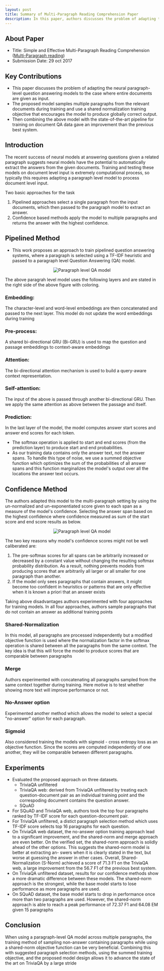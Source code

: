 ```yaml
---
layout: post
title: Summary of Multi-Paragraph Reading Comprehension Paper
description: In this paper, authors discusses the problem of adapting the neural paragraph-level question answering models to the case where entire documents are given as input.
---
```


## About Paper

- Title: Simple and Effective Multi-Paragraph Reading Comprehension
 ([Multi-Paragraph reading](https://arxiv.org/abs/1710.10723))
- Submission Date: 29 oct 2017

## Key Contributions

- This paper discusses the problem of adapting the neural paragraph-level question answering models to the case where entire documents are given as input.
- The proposed model samples multiple paragraphs from the relevant documents during training and use a shared normalization training objective that encourages the model to produce globally correct output.
- Then combining the above model with the state-of-the-art pipeline for training on document QA data gave an improvement than the previous best system.

## Introduction

The recent success of neural models at answering questions given a related paragraph suggests neural models have the potential to automatically extract the answers from the given documents. Training and testing these models on document level input is extremely computational process, so typically this requires adapting a paragraph level model to process document level input.

Two basic approaches for the task
1. Pipelined approaches select a single paragraph from the input documents, which then passed to the paragraph model to extract an answer.
2. Confidence based methods apply the model to multiple paragraphs and returns the answer with the highest confidence.

## Pipelined Method

- This work proposes an approach to train pipelined question answering systems, where a paragraph is selected using a TF-IDF heuristic and passed to a paragraph level Question Answering (QA) model.

<p align="center">
<img src="/assets/Images/multi_paragraph/pipe_lined_model.png" alt="Paragraph level QA model">
</p> 

The above paragrah level model uses the following layers and are stated in the right side of the above figure with coloring.

### Embedding:

The character-level and word-level embeddings are then concatenated and passed to the next layer. This model do not update the word embeddings during training

### Pre-process:
    
A shared bi-directional GRU (Bi-GRU) is used to map the question and passage embeddings to context-aware embeddings

### Attention:
    
The bi-directional attention mechanism is used to build a query-aware context representation.

### Self-attention:
    
The input of the above is passed through another bi-directional GRU. Then we apply the same attention as above between the passage and itself.

### Prediction:
    
In the last layer of the model, the model computes answer start scores and answer end scores for each token. 

- The softmax operation is applied to start and end scores (from the prediction layer) to produce start and end probabilities. 
- As our training data contains only the answer text, not the answer spans. To handle this type of noise, we use a summed objective function which optimizes the sum of the probabilities of all answer spans and this function marginalizes the model's output over all the locations the answer text occurs. 

## Confidence Method

The authors adapted this model to the multi-paragraph setting by using the un-normalized and un-exponentiated score given to each span as a measure of the model's confidence. Selecting the answer span based on the highest confidence where confidence measured as sum of the start score and end score results as below.

<p align="center">
<img src="/assets/Images/multi_paragraph/QA.png" alt="Paragraph level QA model">
</p>  

The two key reasons why model's confidence scores might not be well caliberated are:

1. The pre-softmax scores for all spans can be arbitrarily increased or decreased by a constant value without changing the resulting softmax probability distribution. As a result, nothing prevents models from producing scores that are arbitrarily all larger or all smaller for one paragraph than another.
2. If the model only sees paragraphs that contain answers, it might become too confident in heuristics or patterns that are only effective when it is known a priori that an answer exists

Taking above disadvantages authors experimented with four approaches for training models. In all four approaches, authors sample paragraphs that do not contain an answer as additional training points

### Shared-Normalization

In this model, all paragraphs are processed independently but a modified objective function is used where the normalization factor in the softmax operation is shared between all the paragraphs from the same context. The key idea is that this will force the model to produce scores that are comparable between paragraphs

### Merge

Authors experimented with concatenating all paragraphs sampled from the same context together during training. Here motive is to test whether showing more text will improve performance or not.

### No-Answer option

Experimented another method which allows the model to select a special "no-answer" option for each paragraph.

### Sigmoid

Also considered training the models with sigmoid - cross entropy loss as an objective function. Since the scores are computed independently of one another, they will be comparable between different paragraphs.


## Experiments

- Evaluated the proposed approach on three datasets.
    + TriviaQA unfiltered
    + TriviaQA web: derived from TriviaQA unfiltered by treating each question-document pair as an individual training point and the correspoding document contains the question answer.
    + SQuAD
- For SQuAD and TriviaQA web, authors took the top four paragraphs ranked by TF-IDF score for each question-document pair.
- For TriviaQA unfiltered, a distict paragraph selection method which uses TF-IDF score selects top 16 paragraphs for each question.
- On TriviaQA web dataset, the no-answer option training approach lead to a significant improvement, and the shared-norm and merge approach are even better. On the verified set, the shared-norm approach is solidly ahead of the other options. This suggests the shared-norm model is better at extracting an- swers when it is clearly stated in the text, but worse at guessing the answer in other cases. Overall, Shared-Normalization (S-Norm) achieved a score of 71.3 F1 on the TriviaQA web, a large improvement from the 56.7 F1 of the previous best system.
- On TriviaQA unfiltered dataset, results for our confidence methods show a more dramatic difference between these models. The shared-norm approach is the strongest, while the base model starts to lose performance as more paragraphs are used.
- On SQuAD dataset, the base model starts to drop in performance once more than two paragraphs are used. However, the shared-norm approach is able to reach a peak performance of 72.37 F1 and 64.08 EM given 15 paragraphs

## Conclusion

When using a paragraph-level QA model across multiple paragraphs, the training method of sampling non-answer containing paragraphs while using a shared-norm objective function can be very beneficial. Combining this with suggested paragraph selection methods, using the summed training objective, and the proposed model design allows it to advance the state of the art on TriviaQA by a large stride
